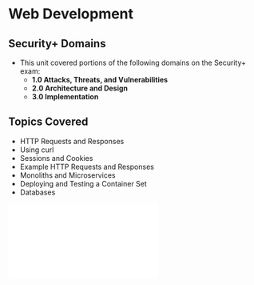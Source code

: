 # Web Development

## Security+ Domains
- This unit covered portions of the following domains on the Security+ exam:
  - **1.0 Attacks, Threats, and Vulnerabilities**
  - **2.0 Architecture and Design**
  - **3.0 Implementation**

## Topics Covered
- HTTP Requests and Responses
- Using curl
- Sessions and Cookies
- Example HTTP Requests and Responses
- Monoliths and Microservices
- Deploying and Testing a Container Set
- Databases

![Submission File](./Week14_Web-Development.md)

